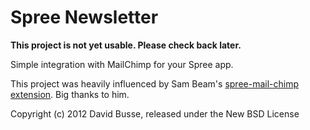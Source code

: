 Spree Newsletter
===============

**This project is not yet usable. Please check back later.**

Simple integration with MailChimp for your Spree app. 

This project was heavily influenced by Sam Beam's [spree-mail-chimp extension](https://github.com/sbeam/spree-mail-chimp). Big thanks to him.



Copyright (c) 2012 David Busse, released under the New BSD License
